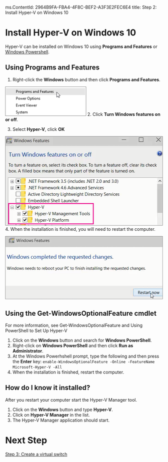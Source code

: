 ms.ContentId: 2964B9FA-FBA4-4F8C-BEF2-A3F3E2FEC6E4
title: Step 2: Install Hyper-V on Windows 10

# Install Hyper-V on Windows 10

Hyper-V can be installed on Windows 10 using **Programs and Features** or [Windows Powershell](#Using-the-Get-WindowsOptionalFeature-cmdlet).


## Using Programs and Features
1. Right-click the **Windows** button and then click **Programs and Features**.

  ![](media\programs_and_features.png)
2. Click **Turn Windows features on or off**.

3. Select **Hyper-V**, click **OK**

  ![](media\hyper-v_feature_selected.png)
4. When the installation is finished, you will need  to restart the computer.

  ![](media\restart.png)
  
## Using the Get-WindowsOptionalFeature cmdlet
For more information, see Get-WindowsOptionalFeature and Using PowerShell to Set Up Hyper-V

1. Click on the **Windows** button and search for **Windows PowerShell**. 
2. Right-click on **Windows PowerShell** and then click **Run as Administrator**.
3. At the Windows Powerhshell prompt, type the following and then press the **Enter** key: 
```enable-WindowsOptionalFeature -Online -FeatureName Microsoft-Hyper-V -All``` 
4. When the installation is finished, restart the computer. 

## How do I know it installed?
After you restart your computer start the Hyper-V Manager tool. 

1. Click on the **Windows** button and type **Hyper-V**.
2. Click on **Hyper-V Manager** in the list.
3. The Hyper-V Manager application should start.


# Next Step #
[Step 3: Create a virtual switch](step3.md)